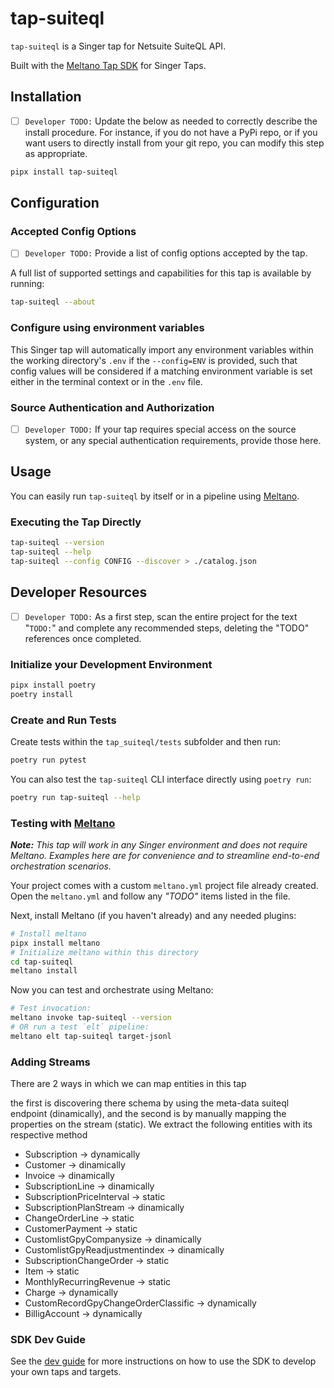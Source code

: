 # tap-suiteql

`tap-suiteql` is a Singer tap for Netsuite SuiteQL API.

Built with the [Meltano Tap SDK](https://sdk.meltano.com) for Singer Taps.

## Installation

- [ ] `Developer TODO:` Update the below as needed to correctly describe the install procedure. For instance, if you do not have a PyPi repo, or if you want users to directly install from your git repo, you can modify this step as appropriate.

```bash
pipx install tap-suiteql
```

## Configuration

### Accepted Config Options

- [ ] `Developer TODO:` Provide a list of config options accepted by the tap.

A full list of supported settings and capabilities for this
tap is available by running:

```bash
tap-suiteql --about
```

### Configure using environment variables

This Singer tap will automatically import any environment variables within the working directory's
`.env` if the `--config=ENV` is provided, such that config values will be considered if a matching
environment variable is set either in the terminal context or in the `.env` file.

### Source Authentication and Authorization

- [ ] `Developer TODO:` If your tap requires special access on the source system, or any special authentication requirements, provide those here.

## Usage

You can easily run `tap-suiteql` by itself or in a pipeline using [Meltano](https://meltano.com/).

### Executing the Tap Directly

```bash
tap-suiteql --version
tap-suiteql --help
tap-suiteql --config CONFIG --discover > ./catalog.json
```

## Developer Resources

- [ ] `Developer TODO:` As a first step, scan the entire project for the text "`TODO:`" and complete any recommended steps, deleting the "TODO" references once completed.

### Initialize your Development Environment

```bash
pipx install poetry
poetry install
```

### Create and Run Tests

Create tests within the `tap_suiteql/tests` subfolder and
  then run:

```bash
poetry run pytest
```

You can also test the `tap-suiteql` CLI interface directly using `poetry run`:

```bash
poetry run tap-suiteql --help
```

### Testing with [Meltano](https://www.meltano.com)

_**Note:** This tap will work in any Singer environment and does not require Meltano.
Examples here are for convenience and to streamline end-to-end orchestration scenarios._

Your project comes with a custom `meltano.yml` project file already created. Open the `meltano.yml` and follow any _"TODO"_ items listed in
the file.

Next, install Meltano (if you haven't already) and any needed plugins:

```bash
# Install meltano
pipx install meltano
# Initialize meltano within this directory
cd tap-suiteql
meltano install
```

Now you can test and orchestrate using Meltano:

```bash
# Test invocation:
meltano invoke tap-suiteql --version
# OR run a test `elt` pipeline:
meltano elt tap-suiteql target-jsonl
```

### Adding Streams
There are 2 ways in which we can map entities in this tap

the first is discovering there schema by using the meta-data suiteql endpoint (dinamically), and the second is by manually mapping the properties on the stream (static).
We extract the following entities with its respective method
* Subscription -> dynamically
* Customer -> dinamically
* Invoice -> dinamically
* SubscriptionLine -> dinamically
* SubscriptionPriceInterval -> static
* SubscriptionPlanStream -> dinamically
* ChangeOrderLine -> static
* CustomerPayment -> static
* CustomlistGpyCompanysize -> dinamically
* CustomlistGpyReadjustmentindex -> dinamically
* SubscriptionChangeOrder -> static
* Item -> static
* MonthlyRecurringRevenue -> static
* Charge -> dynamically
* CustomRecordGpyChangeOrderClassific -> dynamically
* BilligAccount -> dynamically

### SDK Dev Guide

See the [dev guide](https://sdk.meltano.com/en/latest/dev_guide.html) for more instructions on how to use the SDK to
develop your own taps and targets.
